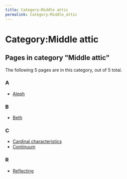 ```yaml
---
title: Category:Middle attic
permalink: Category:Middle_attic
---
```

# Category:Middle attic













## Pages in category "Middle attic"

The following 5 pages are in this category, out of 5 total.


### A

-   [Aleph](/Aleph "Aleph")

### B

-   [Beth](/Beth "Beth")

### C

-   [Cardinal
    characteristics](/Cardinal_characteristics "Cardinal characteristics")
-   [Continuum](/Continuum "Continuum")

### R

-   [Reflecting](/Reflecting "Reflecting")





